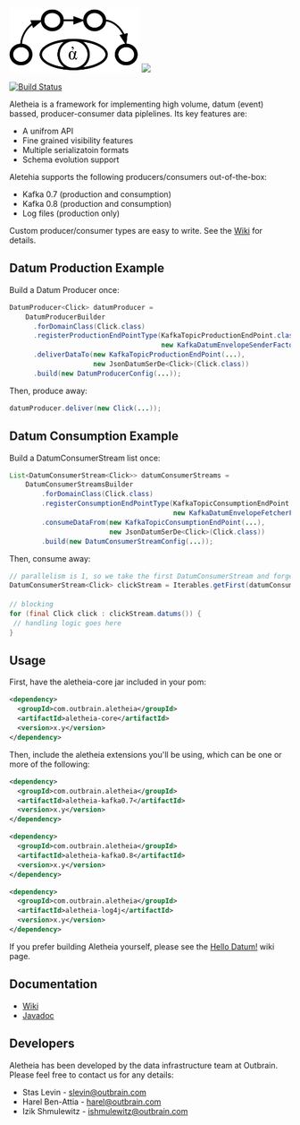 <img src="/logo/Aletheia-logo.png" height="115"></img>
![](https://github.com/outbrain/Aletheia/blob/master/logo/Aletheia.png)

[![Build Status](https://travis-ci.org/outbrain/Aletheia.svg?branch=master)](https://travis-ci.org/outbrain/Aletheia)

Aletheia is a framework for implementing high volume, datum (event) bassed, producer-consumer data piplelines. Its key features are:
 * A unifrom API
 * Fine grained visibility features
 * Multiple serializatoin formats
 * Schema evolution support

Aletehia supports the following producers/consumers out-of-the-box:
* Kafka 0.7 (production and consumption)
* Kafka 0.8 (production and consumption)
* Log files (production only)

Custom producer/consumer types are easy to write. See the [Wiki](https://github.com/outbrain/Aletheia/wiki/Production-%26-Consumption-EndPoint-types) for details.

Datum Production Example
-------------------------

Build a Datum Producer once:

```java
DatumProducer<Click> datumProducer = 
    DatumProducerBuilder
      .forDomainClass(Click.class)
      .registerProductionEndPointType(KafkaTopicProductionEndPoint.class,
                                      new KafkaDatumEnvelopeSenderFactory())
      .deliverDataTo(new KafkaTopicProductionEndPoint(...), 
                     new JsonDatumSerDe<Click>(Click.class))
      .build(new DatumProducerConfig(...));
```

Then, produce away:

```java
datumProducer.deliver(new Click(...));
```

Datum Consumption Example
--------------------------

Build a DatumConsumerStream list once:

```java
List<DatumConsumerStream<Click>> datumConsumerStreams =
    DatumConsumerStreamsBuilder
        .forDomainClass(Click.class)
        .registerConsumptionEndPointType(KafkaTopicConsumptionEndPoint.class,
                                         new KafkaDatumEnvelopeFetcherFactory())
        .consumeDataFrom(new KafkaTopicConsumptionEndPoint(...), 
                         new JsonDatumSerDe<Click>(Click.class))
        .build(new DatumConsumerStreamConfig(...));
```

Then, consume away:

```java
// parallelism is 1, so we take the first DatumConsumerStream and forget about the list
DatumConsumerStream<Click> clickStream = Iterables.getFirst(datumConsumerStreams, null);

// blocking
for (final Click click : clickStream.datums()) {
 // handling logic goes here
}
```

Usage
------

First, have the aletheia-core jar included in your pom:

```xml
<dependency>
  <groupId>com.outbrain.aletheia</groupId>
  <artifactId>aletheia-core</artifactId>
  <version>x.y</version>
</dependency>
```

Then, include the aletheia extensions you'll be using, which can be one or more of the following:

```xml
<dependency>
  <groupId>com.outbrain.aletheia</groupId>
  <artifactId>aletheia-kafka0.7</artifactId>
  <version>x.y</version>
</dependency>
```

```xml
<dependency>
  <groupId>com.outbrain.aletheia</groupId>
  <artifactId>aletheia-kafka0.8</artifactId>
  <version>x.y</version>
</dependency>
```

```xml
<dependency>
  <groupId>com.outbrain.aletheia</groupId>
  <artifactId>aletheia-log4j</artifactId>
  <version>x.y</version>
</dependency>
```


If you prefer building Aletheia yourself, please see the [Hello Datum!](https://github.com/outbrain/Aletheia/wiki/Hello-Datum%21) wiki page.

Documentation
--------------

*  [Wiki](https://github.com/outbrain/Aletheia/wiki)
*  [Javadoc](http://outbrain.github.io/Aletheia/)

Developers
----------

Aletheia has been developed by the data infrastructure team at Outbrain.   
Please feel free to contact us for any details:

* Stas Levin - <slevin@outbrain.com>
* Harel Ben-Attia - <harel@outbrain.com>
* Izik Shmulewitz - <ishmulewitz@outbrain.com>
